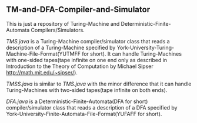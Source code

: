 ## TM-and-DFA-Compiler-and-Simulator

This is just a repository of Turing-Machine and Deterministic-Finite-Automata Compilers/Simulators.

*TMS.java* is a Turing-Machine compiler/simulator class that reads a description of a Turing-Machine specified by York-University-Turing-Machine-File-Format(YUTMFF for short). It can handle Turing-Machines with one-sided tapes(tape infinite on one end only as described in Introduction to the Theory of Computation by Michael Sipser http://math.mit.edu/~sipser/).

*TMSS.java* is similar to *TMS.java* with the minor difference that it can handle Turing-Machines with two-sided tapes(tape infinite on both ends).

*DFA.java* is a Deterministic-Finite-Automata(DFA for short) compiler/simulator class that reads a description of a DFA specified by York-University-Finite-Automata-File-Format(YUFAFF for short).
